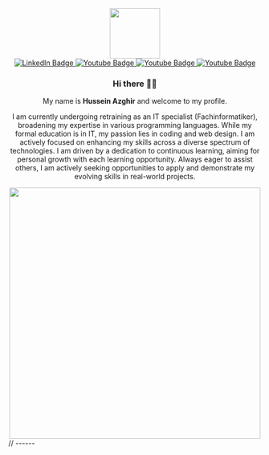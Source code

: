 [I believe in center aligned 🤲]: #

<div align="center">
  
[this is for the picture]: #	
<div id="header">
<img src="https://media.giphy.com/media/M9gbBd9nbDrOTu1Mqx/giphy.gif" width="100"/>
</div>
  
[badges i got it from shields.io ... anyone can copy and paste the link and change the parameters to test out, atleast thats how i did it]: #  
<div id="badges">
<a href="">
  <img src="https://img.shields.io/badge/LinkedIn-blue?style=for-the-badge&logo=linkedin&logoColor=white" alt="LinkedIn Badge"/>
</a>
<a href="https://www.instagram.com/husseinabbas0/">
  <img src="https://img.shields.io/badge/Instagram-red?style=for-the-badge&logo=instagram&logoColor=white" alt="Youtube Badge"/>
</a>
<a href="hussien.azghir@gmail.com">
  <img src="https://img.shields.io/badge/Gmail-white?style=for-the-badge&logo=gmail&logoColor=red" alt="Youtube Badge"/>
</a>
<a href="">
  <img src="https://img.shields.io/badge/Leetcode-black?style=for-the-badge&logo=leetcode&logoColor=yellow" alt="Youtube Badge"/>
</a>
</div>


### Hi there 👋🎉

My name is **Hussein Azghir** and welcome to my profile.

I am currently undergoing retraining as an IT specialist (Fachinformatiker), broadening my expertise in various programming languages. While my formal education is in IT, my passion lies in coding and web design. I am actively focused on enhancing my skills across a diverse spectrum of technologies. I am driven by a dedication to continuous learning, aiming for personal growth with each learning opportunity. Always eager to assist others, I am actively seeking opportunities to apply and demonstrate my evolving skills in real-world projects.



<img src="https://media.giphy.com/media/L8K62iTDkzGX6/giphy.gif" width="500" />
  




 
</div>//
------
